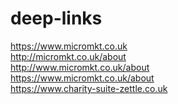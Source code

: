 # deep-links
https://www.micromkt.co.uk <br>
http://micromkt.co.uk/about <br>
http://www.micromkt.co.uk/about <br>
https://www.micromkt.co.uk/about <br>
https://www.charity-suite-zettle.co.uk<br>
